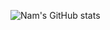 ![Nam's GitHub stats](https://github-readme-stats.vercel.app/api?username=qthangggv&show_icons=true&theme=radical)
